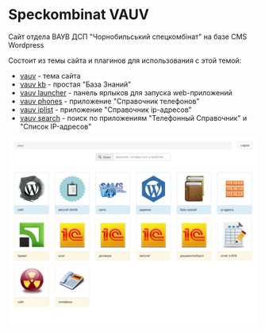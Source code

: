 # Speckombinat VAUV

Сайт отдела ВАУВ ДСП "Чорнобильський спецкомбінат" на базе CMS Wordpress

Состоит из темы сайта и плагинов для использования с этой темой:
- [vauv](README/vauv/README.md) - тема сайта
- [vauv kb](README/vauv_kb/README.md) - простая "База Знаний"
- [vauv launcher](README/vauv_launcher/README.md) - панель ярлыков для запуска web-приложений
- [vauv phones](README/vauv_phones/README.md) - приложение "Справочник телефонов"
- [vauv iplist](README/vauv_iplist/README.md) - приложение "Справочник ip-адресов"
- [vauv search](README/vauv_search-widget/README.md) - поиск по приложениям "Телефонный Справочник" и "Список IP-адресов"

![vauv](vauv/screenshot.png)
